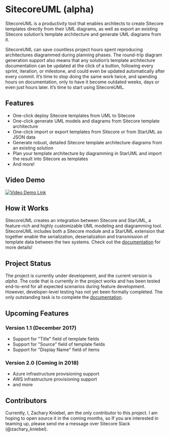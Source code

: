 # SitecoreUML (alpha)

SitecoreUML is a productivity tool that enables architects to create Sitecore templates directly from their UML diagrams, as well as export an existing Sitecore solution’s template architecture and generate UML diagrams from it. 

SitecoreUML can save countless project hours spent reproducing architectures diagrammed during planning phases. The round-trip diagram generation support also means that any solution’s template architecture documentation can be updated at the click of a button, following every sprint, iteration, or milestone, and could even be updated automatically after every commit. It’s time to stop doing the same work twice, and spending hours on documentation, only to have it become outdated weeks, days or even just hours later. It’s time to start using SitecoreUML.

## Features

 - One-click deploy Sitecore templates from UML to Sitecore
 - One-click generate UML models and diagrams from Sitecore template architecture
 - One-click import or export templates from Sitecore or from StarUML as JSON data
 - Generate robust, detailed Sitecore template architecture diagrams from an existing solution
 - Plan your template architecture by diagramming in StarUML and import the result into Sitecore as templates
 - And more!
 
## Video Demo

[![Video Demo Link](https://i.ytimg.com/vi/qfmdegqbsvk/hqdefault.jpg?sqp=-oaymwEXCNACELwBSFryq4qpAwkIARUAAIhCGAE=&rs=AOn4CLBvofTYyJ18_AozsGbsYhovsohGeg)](https://youtu.be/qfmdegqbsvk)

## How it Works

SitecoreUML creates an integration between Sitecore and StarUML, a feature-rich and highly customizable UML modeling and diagramming tool. SitecoreUML includes both a Sitecore module and a StarUML extension that together enable the serialization, deserialization and transmission of template data between the two systems. Check out the [documentation](https://zkniebel.gitbooks.io/sitecoreuml/) for more details!

## Project Status

The project is currently under development, and the current version is *alpha*. The code that is currently in the project works and has been tested end-to-end for all expected scenarios during feature development. However, developer-level testing has not yet been formally completed. The only outstanding task is to complete the [documentation](https://zkniebel.gitbooks.io/sitecoreuml/). 

## Upcoming Features
 
### Version 1.1 (December 2017)

 - Support for "Title" field of template fields
 - Support for "Source" field of template fields
 - Support for "Display Name" field of items

### Version 2.0 (Coming in 2018)

 - Azure infrastructure provisioning support
 - AWS infrastructure provisioning support
 - and more

## Contributors

Currently, I, Zachary Kniebel, am the only contributor to this project. I am hoping to open source it in the coming months, so If you are interested in teaming up, please send me a message over Sitecore Slack (@zachary_kniebel). 
